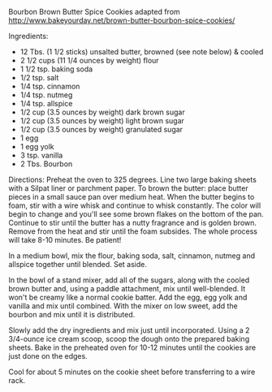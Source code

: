 Bourbon Brown Butter Spice Cookies
adapted from http://www.bakeyourday.net/brown-butter-bourbon-spice-cookies/

Ingredients:
- 12 Tbs. (1 1/2 sticks) unsalted butter, browned (see note below) & cooled
- 2 1/2 cups (11 1/4 ounces by weight) flour
- 1 1/2 tsp. baking soda
- 1/2 tsp. salt
- 1/4 tsp. cinnamon
- 1/4 tsp. nutmeg
- 1/4 tsp. allspice
- 1/2 cup (3.5 ounces by weight) dark brown sugar
- 1/2 cup (3.5 ounces by weight) light brown sugar
- 1/2 cup (3.5 ounces by weight) granulated sugar
- 1 egg
- 1 egg yolk
- 3 tsp. vanilla
- 2 Tbs. Bourbon

Directions:
Preheat the oven to 325 degrees.  Line two large baking sheets with a Silpat liner or parchment paper.  To brown the butter: place butter pieces in a small sauce pan over medium heat.  When the butter begins to foam, stir with a wire whisk and continue to whisk constantly.  The color will begin to change and you'll see some brown flakes on the bottom of the pan.  Continue to stir until the butter has a nutty fragrance and is golden brown.  Remove from the heat and stir until the foam subsides.  The whole process will take 8-10 minutes.  Be patient!

In a medium bowl, mix the flour, baking soda, salt, cinnamon, nutmeg and allspice together until blended.  Set aside.

In the bowl of a stand mixer, add all of the sugars, along with the cooled brown butter and, using a paddle attachment, mix until well-blended.  It won't be creamy like a normal cookie batter.  Add the egg, egg yolk and vanilla and mix until combined.  With the mixer on low sweet, add the bourbon and mix until it is distributed.

Slowly add the dry ingredients and mix just until incorporated.  Using a 2 3/4-ounce ice cream scoop, scoop the dough onto the prepared baking sheets.  Bake in the preheated oven for 10-12 minutes until the cookies are just done on the edges.

Cool for about 5 minutes on the cookie sheet before transferring to a wire rack.


